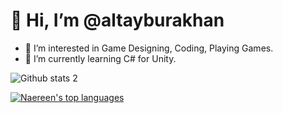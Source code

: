 # 👋 Hi, I’m @altayburakhan
- 👀 I’m interested in Game Designing, Coding, Playing Games.
- 🌱 I’m currently learning C# for Unity.


![Github stats 2](https://github-readme-stats.vercel.app/api?username=altayburakhan&show_icons=true&theme=radical)

[![Naereen's top languages](https://github-readme-stats.vercel.app/api/top-langs/?username=altayburakhan&theme=blue-green)](https://github.com/anuraghazra/github-readme-stats)
